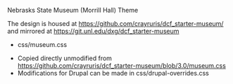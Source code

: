 Nebrasks State Museum (Morrill Hall) Theme

The design is housed at https://github.com/crayruris/dcf_starter-museum/ and mirrored at https://git.unl.edu/dxg/dcf_starter-museum

* css/museum.css
 - Copied directly unmodified from https://github.com/crayruris/dcf_starter-museum/blob/3.0/museum.css
 - Modifications for Drupal can be made in css/drupal-overrides.css
